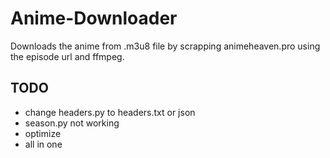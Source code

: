 # Anime-Downloader

Downloads the anime from .m3u8 file by scrapping animeheaven.pro using the episode url and ffmpeg.

## TODO

*    change headers.py to headers.txt or json
*    season.py not working
*    optimize
*    all in one